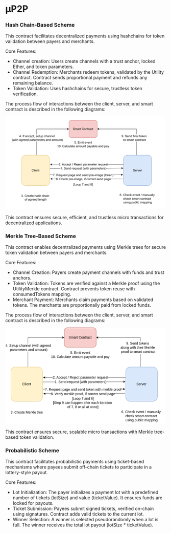 # μP2P

<!-- ## Process Flow Diagrams
The process flow of interactions between the client, server, and smart contract is described in the following diagrams: -->

### Hash Chain-Based Scheme
This contract facilitates decentralized payments using hashchains for token validation between payers and merchants.

Core Features:
- Channel creation: Users create channels with a trust anchor, locked Ether, and token parameters.
- Channel Redemption: Merchants redeem tokens, validated by the Utility contract. Contract sends proportional payment and refunds any remaining balance.
- Token Validation: Uses hashchains for secure, trustless token verification.

The process flow of interactions between the client, server, and smart contract is described in the following diagrams:

<img src="InteractionDiagram.png" alt="Hash Chain-Based Scheme" width="500"/>

This contract ensures secure, efficient, and trustless micro transactions for decentralized applications.

### Merkle Tree-Based Scheme
This contract enables decentralized payments using Merkle trees for secure token validation between payers and merchants.

Core Features:
- Channel Creation: Payers create payment channels with funds and trust anchors.
- Token Validation: Tokens are verified against a Merkle proof using the UtilityMerkle contract. Contract prevents token reuse with consumedTokens mapping.
- Merchant Payment: Merchants claim payments based on validated tokens. The merchants are proportionally paid from locked funds.

The process flow of interactions between the client, server, and smart contract is described in the following diagrams:

<img src="InteractionDiagramMerkle.png" alt="Merkle Tree-Based Scheme" width="500"/>

This contract ensures secure, scalable micro transactions with Merkle tree-based token validation.

### Probabilistic Scheme
This contract facilitates probabilistic payments using ticket-based mechanisms where payees submit off-chain tickets to participate in a lottery-style payout.

Core Features:
- Lot Initialization: The payer initializes a payment lot with a predefined number of tickets (lotSize) and value (ticketValue). It ensures funds are locked for payouts.
- Ticket Submission: Payees submit signed tickets, verified on-chain using signatures. Contract adds valid tickets to the current lot.
- Winner Selection: A winner is selected pseudorandomly when a lot is full. The winner receives the total lot payout (lotSize * ticketValue).

